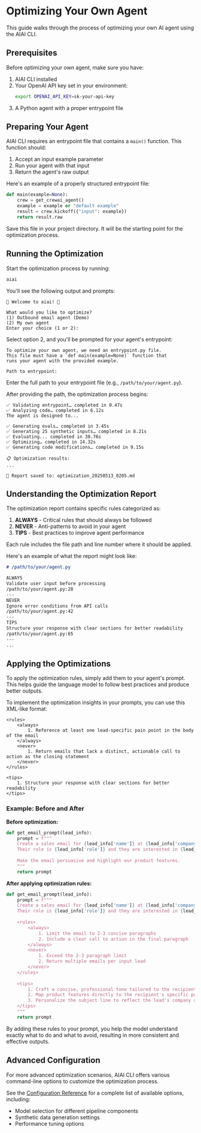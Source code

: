 # Optimizing Your Own Agent

This guide walks through the process of optimizing your own AI agent using the AIAI CLI.

## Prerequisites

Before optimizing your own agent, make sure you have:

1. AIAI CLI installed
2. Your OpenAI API key set in your environment:
   ```bash
   export OPENAI_API_KEY=sk-your-api-key
   ```
3. A Python agent with a proper entrypoint file

## Preparing Your Agent

AIAI CLI requires an entrypoint file that contains a `main()` function. This function should:

1. Accept an input example parameter
2. Run your agent with that input
3. Return the agent's raw output

Here's an example of a properly structured entrypoint file:

```python
def main(example=None):
    crew = get_crewai_agent()
    example = example or "default example"
    result = crew.kickoff({"input": example})
    return result.raw
```

Save this file in your project directory. It will be the starting point for the optimization process.

## Running the Optimization

Start the optimization process by running:

```bash
aiai
```

You'll see the following output and prompts:

```
🚀 Welcome to aiai! 🤖

What would you like to optimize?
(1) Outbound email agent (Demo)
(2) My own agent
Enter your choice (1 or 2):
```

Select option 2, and you'll be prompted for your agent's entrypoint:

```
To optimize your own agent, we need an entrypoint.py file.
This file must have a `def main(example=None)` function that
runs your agent with the provided example.

Path to entrypoint:
```

Enter the full path to your entrypoint file (e.g., `/path/to/your/agent.py`).

After providing the path, the optimization process begins:

```
✅ Validating entrypoint… completed in 0.47s
✅ Analyzing code… completed in 6.12s
The agent is designed to...

✅ Generating evals… completed in 3.45s
✅ Generating 25 synthetic inputs… completed in 8.21s
✅ Evaluating... completed in 38.76s
✅ Optimizing… completed in 14.32s
✅ Generating code modifications… completed in 9.15s

📋 Optimization results:
...

📝 Report saved to: optimization_20250513_0205.md
```

## Understanding the Optimization Report

The optimization report contains specific rules categorized as:

1. **ALWAYS** - Critical rules that should always be followed
2. **NEVER** - Anti-patterns to avoid in your agent
3. **TIPS** - Best practices to improve agent performance

Each rule includes the file path and line number where it should be applied.

Here's an example of what the report might look like:

```markdown
# /path/to/your/agent.py

ALWAYS
Validate user input before processing
/path/to/your/agent.py:28
---
NEVER
Ignore error conditions from API calls
/path/to/your/agent.py:42
---
TIPS
Structure your response with clear sections for better readability
/path/to/your/agent.py:65
---
...
```

## Applying the Optimizations

To apply the optimization rules, simply add them to your agent's prompt. This helps guide the language model to follow best practices and produce better outputs.

To implement the optimization insights in your prompts, you can use this XML-like format:

```
<rules>
    <always>
        1. Reference at least one lead-specific pain point in the body of the email
    </always>
    <never>
        1. Return emails that lack a distinct, actionable call to action as the closing statement
    </never>
</rules>

<tips>
    1. Structure your response with clear sections for better readability
</tips>
```

### Example: Before and After

**Before optimization:**

```python
def get_email_prompt(lead_info):
    prompt = f"""
    Create a sales email for {lead_info['name']} at {lead_info['company']}.
    Their role is {lead_info['role']} and they are interested in {lead_info['interests']}.
    
    Make the email persuasive and highlight our product features.
    """
    return prompt
```

**After applying optimization rules:**

```python
def get_email_prompt(lead_info):
    prompt = f"""
    Create a sales email for {lead_info['name']} at {lead_info['company']}.
    Their role is {lead_info['role']} and they are interested in {lead_info['interests']}.
    
    <rules>
        <always>
            1. Limit the email to 2-3 concise paragraphs
            2. Include a clear call to action in the final paragraph
        </always>
        <never>
            1. Exceed the 2-3 paragraph limit
            2. Return multiple emails per input lead
        </never>
    </rules>
    
    <tips>
        1. Craft a concise, professional tone tailored to the recipient's industry
        2. Map product features directly to the recipient's specific pain points
        3. Personalize the subject line to reflect the lead's company and challenge
    </tips>
    """
    return prompt
```

By adding these rules to your prompt, you help the model understand exactly what to do and what to avoid, resulting in more consistent and effective outputs.

## Advanced Configuration

For more advanced optimization scenarios, AIAI CLI offers various command-line options to customize the optimization process. 

See the [Configuration Reference](../user-guide/configuration-reference.md) for a complete list of available options, including:

- Model selection for different pipeline components
- Synthetic data generation settings
- Performance tuning options
